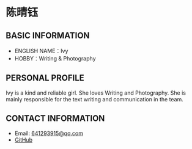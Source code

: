 # 陈晴钰

 ## BASIC INFORMATION

- ENGLISH NAME：Ivy
- HOBBY：Writing & Photography

## PERSONAL PROFILE

Ivy is a kind and reliable girl. She loves Writing and Photography.
She is mainly responsible for the text writing and communication in the team.

## CONTACT INFORMATION

- Email: 641293915@qq.com
- [GitHub](https://github.com/2022015544/Ivy-yu/)
